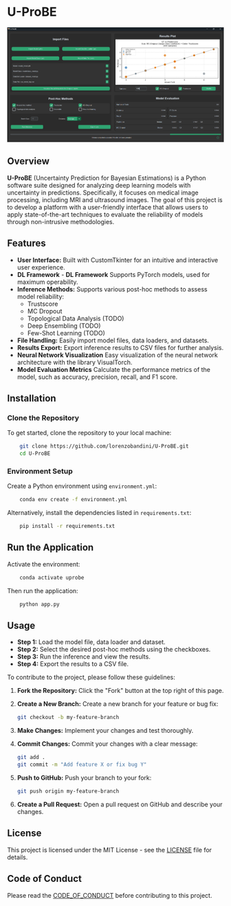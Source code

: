 # U-ProBE

![U-ProBE Cover](U-ProBE_Home.png)

## Overview

**U-ProBE** (Uncertainty Prediction for Bayesian Estimations) is a Python software suite designed for analyzing deep learning models with uncertainty in predictions. Specifically, it focuses on medical image processing, including MRI and ultrasound images. The goal of this project is to develop a platform with a user-friendly interface that allows users to apply state-of-the-art techniques to evaluate the reliability of models through non-intrusive methodologies.

## Features

- **User Interface:** Built with CustomTkinter for an intuitive and interactive user experience.
- **DL Framework** - **DL Framework** Supports PyTorch models, used for maximum operability.
- **Inference Methods:** Supports various post-hoc methods to assess model reliability:
  - Trustscore
  - MC Dropout
  - Topological Data Analysis (TODO)
  - Deep Ensembling (TODO)
  - Few-Shot Learning (TODO)
- **File Handling:** Easily import model files, data loaders, and datasets.
- **Results Export:** Export inference results to CSV files for further analysis.
- **Neural Network Visualization** Easy visualization of the neural network architecture with the library VisualTorch.
- **Model Evaluation Metrics** Calculate the performance metrics of the model, such as accuracy, precision, recall, and F1 score.

## Installation

### Clone the Repository

To get started, clone the repository to your local machine:

```bash
    git clone https://github.com/lorenzobandini/U-ProBE.git
    cd U-ProBE
```

### Environment Setup

Create a Python environment using `environment.yml`:

```bash
    conda env create -f environment.yml
```

Alternatively, install the dependencies listed in `requirements.txt`:

```bash
    pip install -r requirements.txt
```

## Run the Application

Activate the environment:

```bash
    conda activate uprobe
```

Then run the application:

```bash
    python app.py
```

## Usage

- **Step 1:** Load the model file, data loader and dataset.
- **Step 2:** Select the desired post-hoc methods using the checkboxes.
- **Step 3:** Run the inference and view the results.
- **Step 4:** Export the results to a CSV file.

To contribute to the project, please follow these guidelines:

1. **Fork the Repository:** Click the "Fork" button at the top right of this page.

2. **Create a New Branch:** Create a new branch for your feature or bug fix:

    ```bash
    git checkout -b my-feature-branch
    ```

3. **Make Changes:** Implement your changes and test thoroughly.

4. **Commit Changes:** Commit your changes with a clear message:

    ```bash
    git add .
    git commit -m "Add feature X or fix bug Y"
    ```

5. **Push to GitHub:** Push your branch to your fork:

    ```bash
    git push origin my-feature-branch
    ```

6. **Create a Pull Request:** Open a pull request on GitHub and describe your changes.

## License

This project is licensed under the MIT License - see the [LICENSE](LICENSE.md) file for details.

## Code of Conduct

Please read the [CODE_OF_CONDUCT](CODE_OF_CONDUCT.md) before contributing to this project.
